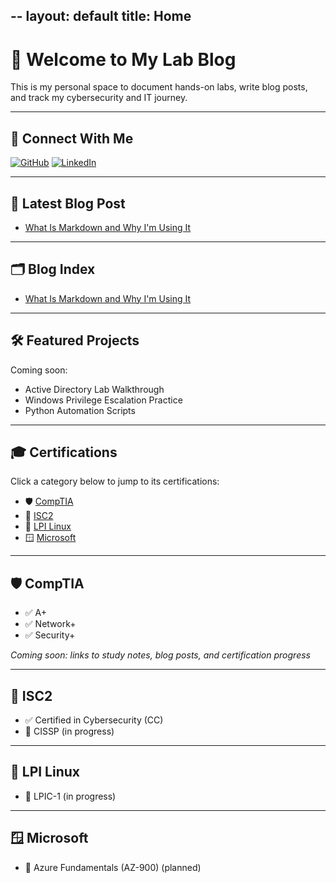 --
layout: default
title: Home
---

# 👋 Welcome to My Lab Blog

This is my personal space to document hands-on labs, write blog posts, and track my cybersecurity and IT journey.

---

## 📎 Connect With Me

[![GitHub](https://cdn.simpleicons.org/github/000000)](https://github.com/sloucks623)
[![LinkedIn](https://cdn.simpleicons.org/linkedin/0077B5)](https://www.linkedin.com/in/steven-loucks-846b65270)

---

## 📘 Latest Blog Post

- [What Is Markdown and Why I'm Using It](2024/04/30/what-is-markdown.html)

---

## 🗂 Blog Index

- [What Is Markdown and Why I'm Using It](2024/04/30/what-is-markdown.html)

---

## 🛠 Featured Projects

Coming soon:
- Active Directory Lab Walkthrough
- Windows Privilege Escalation Practice
- Python Automation Scripts

---

## 🎓 Certifications

Click a category below to jump to its certifications:

- 🛡️ [CompTIA](#comptia)
- 🔐 [ISC2](#isc2)
- 🐧 [LPI Linux](#lpi-linux)
- 🪟 [Microsoft](#microsoft)

---

## 🛡️ CompTIA

- ✅ A+
- ✅ Network+
- ✅ Security+

*Coming soon: links to study notes, blog posts, and certification progress*

---

## 🔐 ISC2

- ✅ Certified in Cybersecurity (CC)
- 🔄 CISSP (in progress)

---

## 🐧 LPI Linux

- 🔄 LPIC-1 (in progress)

---

## 🪟 Microsoft

- 🔄 Azure Fundamentals (AZ-900) (planned)
